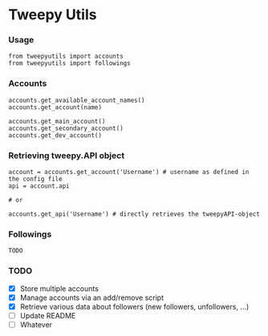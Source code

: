 Tweepy Utils
============

### Usage ###

```
from tweepyutils import accounts
from tweepyutils import followings
```

### Accounts ###

```
accounts.get_available_account_names()
accounts.get_account(name)

accounts.get_main_account()
accounts.get_secondary_account()
accounts.get_dev_account()
```

### Retrieving tweepy.API object ###

```
account = accounts.get_account('Username') # username as defined in the config file
api = account.api

# or

accounts.get_api('Username') # directly retrieves the tweepyAPI-object
```

### Followings ###

```TODO```

### TODO ###

- [x] Store multiple accounts
- [x] Manage accounts via an add/remove script
- [x] Retrieve various data about followers (new followers, unfollowers, ...)
- [ ] Update README
- [ ] Whatever
